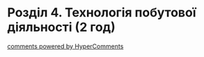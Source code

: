 <div id="hypercomments_widget" class="js-hypercomments-widget invisible"></div>

# Розділ 4. Технологія побутової діяльності (2 год)



<div class="js-hypercomments-container">
<a href="http://hypercomments.com" class="hc-link" title="comments widget">comments powered by HyperComments</a>
</div>